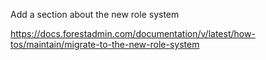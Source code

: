 Add a section about the new role system

https://docs.forestadmin.com/documentation/v/latest/how-tos/maintain/migrate-to-the-new-role-system
